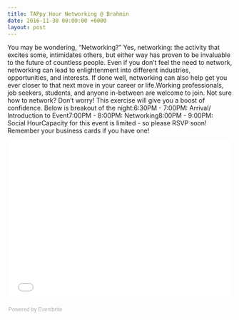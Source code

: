 ```yaml
---
title: TAPpy Hour Networking @ Brahmin
date: 2016-11-30 00:00:00 +0000
layout: post
---
```


You may be wondering, “Networking?” Yes, networking: the activity that excites some, intimidates others, but either way has proven to be invaluable to the future of countless people. Even if you don’t feel the need to network, networking can lead to enlightenment into different industries, opportunities, and interests. If done well, networking can also help get you ever closer to that next move in your career or life.Working professionals, job seekers, students, and anyone in-between are welcome to join. Not sure how to network? Don’t worry! This exercise will give you a boost of confidence. Below is breakout of the night:6:30PM - 7:00PM: Arrival/ Introduction to Event7:00PM - 8:00PM: Networking8:00PM - 9:00PM: Social HourCapacity for this event is limited - so please RSVP soon! Remember your business cards if you have one!<div style="width:100%; text-align:left;"><iframe src="//eventbrite.com/tickets-external?eid=39502314486&ref=etckt" frameborder="0" height="360" width="100%" vspace="0" hspace="0" marginheight="5" marginwidth="5" scrolling="auto" allowtransparency="true"></iframe><div style="font-family:Helvetica, Arial; font-size:12px; padding:10px 0 5px; margin:2px; width:100%; text-align:left;" ><a class="powered-by-eb" style="color: #ADB0B6; text-decoration: none;" target="_blank" href="http://www.eventbrite.com/">Powered by Eventbrite</a></div></div>